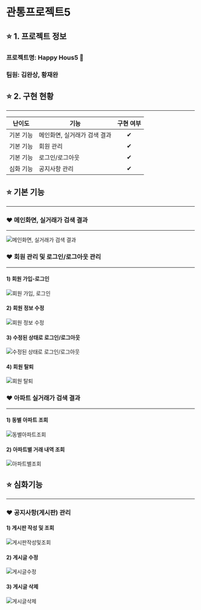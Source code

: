 # **관통프로젝트5**

## ⭐ 1. 프로젝트 정보

### 프로젝트명: Happy Hous5 🏡

### 팀원: 김완상, 황재완

## ⭐ 2. 구현 현황

---

|난이도|기능|구현 여부|
|:----:|---|:---:|
|기본 기능|메인화면, 실거래가 검색 결과|✔|
|기본 기능|회원 관리|✔|
|기본 기능|로그인/로그아웃|✔|
|심화 기능|공지사항 관리|✔|

## ⭐ 기본 기능

---

### ❤ 메인화면, 실거래가 검색 결과

---

![메인화면, 실거래가 검색 결과](./READMEphoto/메인화면.gif)

### ❤ 회원 관리 및 로그인/로그아웃 관리

---

#### 1) 회원 가입-로그인

![회원 가입, 로그인](./READMEphoto/회원가입로그인.gif)

#### 2) 회원 정보 수정

![회원 정보 수정](./READMEphoto/회원정보수정.gif)

#### 3) 수정된 상태로 로그인/로그아웃

![수정된 상태로 로그인/로그아웃](./READMEphoto/수정로그인로그아웃.gif)

#### 4) 회원 탈퇴

![회원 탈퇴](./READMEphoto/회원탈퇴.gif)

### ❤ 아파트 실거래가 검색 결과

---

#### 1) 동별 아파트 조회

![동별아파트조회](./READMEphoto/동별아파트조회.gif)

#### 2) 아파트별 거래 내역 조회

![아파트별조회](./READMEphoto/아파트별거래내역조회.gif)

## ⭐ **심화기능**

---

### ❤ 공지사항(게시판) 관리

#### 1) 게시판 작성 및 조회

![게시판작성및조회](./READMEphoto/게시글작성및조회.gif)

#### 2) 게시글 수정

![게시글수정](./READMEphoto/게시글수정.gif)

#### 3) 게시글 삭제

![게시글삭제](./READMEphoto/게시글삭제.gif)
